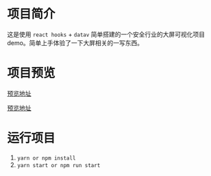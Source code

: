 # 项目简介

这是使用 `react hooks` + `datav` 简单搭建的一个安全行业的大屏可视化项目demo。简单上手体验了一下大屏相关的一写东西。

# 项目预览

[预览地址](https://2462870727.github.io/react-big-data/)

[预览地址](https://stackblitz.com/edit/react-s82nhf)

# 运行项目

1. `yarn or npm install`
2. `yarn start or npm run start`